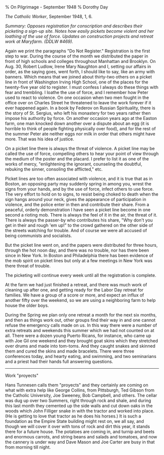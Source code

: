 % On Pilgrimage - September 1948
% Dorothy Day

*The Catholic Worker*, September 1948, 1, 6.

*Summary: Opposes registration for conscription and describes their
picketing a sign-up site. Notes how easily pickets become violent and
her loathing of the use of force. Updates on construction projects and
retreat work at Maryfarm. (DDLW \#469).*

Again we print the paragraphs "Do Not Register." Registration is the
first step to war. During the course of the month we distributed the
paper in front of high schools and colleges throughout Manhattan and
Brooklyn. On Aug. 30, Robert Ludlow, Irene Mary Naughton and I, setting
our affairs in order, as the saying goes, went forth, I should like to
say, like an army with banners. Which means that we joined about
thirty-two others on a picket line in front of Washington Irving High
School, one of the places for the twenty-five year old to register. I
must confess I always do these things with fear and trembling. I loathe
the use of force, and I remember how Peter used to react to violence. On
one occasion when two men fought in the office over on Charles Street he
threatened to leave the work forever if it ever happened again. In a
book by Federov on Russian Spirituality, there is the story of St.
Sergius, who left his monastery for two years rather then impose his
authority by force. On another occasion years ago at the Easton farm,
one man knocked down another over a dispute about an egg (it is horrible
to think of people fighting physically over food), and for the rest of
the summer Peter ate neither eggs nor milk in order that others might
have more. That was his idea of justice.

On a picket line there is always the threat of violence. A picket line
may be called the use of force, compelling others to hear your point of
view through the medium of the poster and the placard. I prefer to list
it as one of the works of mercy, "enlightening the ignorant, counseling
the doubtful, rebuking the sinner, consoling the afflicted," etc.

Picket lines are too often associated with violence, and it is true that
as in Boston, an opposing party may suddenly spring in among you, wrest
the signs from your hands, and by the use of force, infect others to use
force. The very effort to hold on to signs, to resist being choked to
death when the sign hangs around your neck, gives the appearance of
participation in violence, and the police enter in then and contribute
their share. From a peaceful, orderly demonstration I have seen a picket
line become in one second a rioting mob. There is always the feel of it
in the air, the threat of it. There is always the passer-by who
contributes his share, "Why don't you get in their and rough 'em up!" to
the crowd gathered on the other side of the streets watching for
trouble. And of course we were all accused of being communists and
socialists.

But the picket line went on, and the papers were distributed for three
hours, through the hot noon day, and there was no trouble, nor has there
been since in New York. In Boston and Philadelphia there has been
evidence of the mob spirit on picket lines but only at a few meetings in
New York was there threat of trouble.

The picketing will continue every week until all the registration is
complete.

At the farm we had just finished a retreat, and there was much work of
cleaning up after one, and getting ready for the Labor Day retreat for
families. We have a group of a score or more, and expect an influx of
another fifty over the weekend, so we are using a neighboring farm to
help house the older boys.

During the Spring we plan only one retreat a month for the next six
months, and then as things work out, other groups find their way in and
one cannot refuse the emergency calls made on us. In this way there were
a number of extra retreats and weekends this summer which we had not
counted on at all. There were a dozen young Puerto Ricans, for instance,
who came up with Joe Gil one weekend and they brought goat skins which
they stretched over drums and made into tom-toms. And they caught snakes
and skinned them and cured the skins and made bracelets. There were
three conferences today, and hearty eating, and swimming, and two
seminarians and a priest had their hands full answering questions.

****

Work "proyects"

Hans Tunnesen calls them "proyects" and they certainly are coming on
what with extra help like George Collins, from Pittsburgh, Ted Gibson
from the Catholic University, Joe Sweeney, Bob Campbell, and others. The
cellar was dug up over two Summers, right through rock and shale, and
during this last month they cemented up the side walls and cut down oaks
in the woods which John Filliger snake in with the tractor and worked
into place. (He is getting to love that tractor as he does his horses.)
It is such a foundation as the Empire State building might rest on, we
all say, and though we will cover it over with tons of rock and dirt
this year, it stands there for a future house. The potatoes are coming
in, and turnip and beets and enormous carrots, and string beans and
salads and tomatoes, and now the cannery is under way and Dave Mason and
Joe Carter are busy in that from morning till night.

